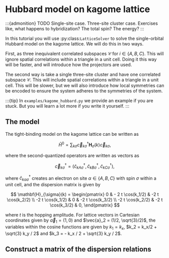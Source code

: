 # Hubbard model on kagome lattice

:::{admonition} TODO
Single-site case. Three-site cluster case. Exercises like, what happens 
to hybridization? The total spin? The energy? 
:::

In this tutorial you will use :py:class:`LatticeSolver` to solve the 
single-orbital Hubbard model on the kagome lattice. We will do this in two 
ways. 

First, as three inequivalent correlated subspaces $\mathcal{C}$ for 
$i \in \{A, B, C\}$. This will ignore spatial correlations within a triangle 
in a unit cell. Doing it this way will be faster, and will introduce 
how the projectors are used.

The second way is take a single three-site cluster and 
have one correlated subspace $\mathcal{C}$. This will include spatial 
correlations within a triangle in a unit cell. This will be slower, but we 
will also introduce how local symmetries can be encoded to ensure 
the system adheres to the symmetries of the system.

:::{tip}
In `examples/kagome_hubbard.py` we provide an example if you are stuck. But 
you will learn a lot more if you write it yourself.
:::

## The model

The tight-binding model on the kagome lattice can be written as 

$$
\hat{H}^0 = \sum_{k\sigma} 
\vec{c}_{k\sigma}^{\dagger}
\mathbf{H}_{\sigma}(k) 
\vec{c}_{k\sigma},
$$

where the second-quantized operators are written as vectors as

$$
\vec{c}^{\dagger}_{k\sigma} = 
\left( \hat{c}^{\dagger}_{kA\sigma}, 
\hat{c}^{\dagger}_{kB\sigma}, 
\hat{c}^{\dagger}_{kC\sigma} \right),
$$

where $\hat{c}^{\dagger}_{k\alpha\sigma}$ creates an electron on site 
$\alpha \in \{A,B,C\}$ with spin $\sigma$ within a unit cell, and the dispersion 
matrix is given by 

$$
\mathbf{H}_{\sigma}(k) = \begin{pmatrix}
0                & - 2 t \cos(k_1/2)  & -2 t \cos(k_2/2) \\
-2 t \cos(k_1/2) & 0                & -2 t \cos(k_3/2) \\
-2 t \cos(k_2/2) & -2 t \cos(k_3/2) & 0,
\end{pmatrix} 
$$

where $t$ is the hopping amplitude. For lattice vectors in Cartesian 
coordinates given by $\vec{a}_1 = (1, 0)$ and $\vec{a}_2 = (1/2, \sqrt{3}/2)$,
the variables within the cosine functions are given by 
$k_1 = k_x$, 
$k_2 = k_x/2 + \sqrt{3} k_y / 2$ and 
$k_3 = - k_x / 2 + \sqrt{3} k_y / 2$.

## Construct a matrix of the dispersion relations